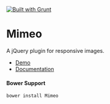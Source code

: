 <a href="http://gruntjs.com" target="_blank"><img src="https://cdn.gruntjs.com/builtwith.png" alt="Built with Grunt"></a> 
# Mimeo 

A jQuery plugin for responsive images. 

- [Demo](http://www.benplum.com/components/Mimeo/demo/index.html) 
- [Documentation](http://www.benplum.com/formstone/mimeo/) 

#### Bower Support 
`bower install Mimeo`